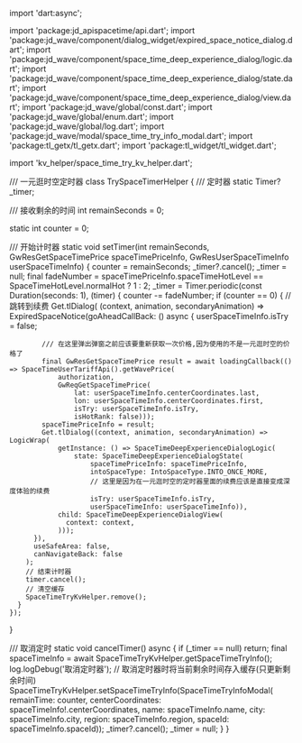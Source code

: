 import 'dart:async';

import 'package:jd_apispacetime/api.dart';
import 'package:jd_wave/component/dialog_widget/expired_space_notice_dialog.dart';
import 'package:jd_wave/component/space_time_deep_experience_dialog/logic.dart';
import 'package:jd_wave/component/space_time_deep_experience_dialog/state.dart';
import 'package:jd_wave/component/space_time_deep_experience_dialog/view.dart';
import 'package:jd_wave/global/const.dart';
import 'package:jd_wave/global/enum.dart';
import 'package:jd_wave/global/log.dart';
import 'package:jd_wave/modal/space_time_try_info_modal.dart';
import 'package:tl_getx/tl_getx.dart';
import 'package:tl_widget/tl_widget.dart';

import 'kv_helper/space_time_try_kv_helper.dart';

/// 一元逛时空定时器
class TrySpaceTimerHelper {
  /// 定时器
  static Timer? _timer;

  /// 接收剩余的时间
  int remainSeconds = 0;

  static int counter = 0;

  /// 开始计时器
  static void setTimer(int remainSeconds, GwResGetSpaceTimePrice spaceTimePriceInfo, GwResUserSpaceTimeInfo userSpaceTimeInfo) {
    counter = remainSeconds;
    _timer?.cancel();
    _timer = null;
    final fadeNumber = spaceTimePriceInfo.spaceTimeHotLevel == SpaceTimeHotLevel.normalHot ? 1 : 2;
    _timer = Timer.periodic(const Duration(seconds: 1), (timer) {
      counter -= fadeNumber;
      if (counter == 0) {
        // 跳转到续费
        Get.tlDialog(
          (context, animation, secondaryAnimation) => ExpiredSpaceNotice(goAheadCallBack: () async {
            userSpaceTimeInfo.isTry = false;

            /// 在这里弹出弹窗之前应该要重新获取一次价格,因为使用的不是一元逛时空的价格了
            final GwResGetSpaceTimePrice result = await loadingCallback(() => SpaceTimeUserTariffApi().getWavePrice(
                authorization,
                GwReqGetSpaceTimePrice(
                    lat: userSpaceTimeInfo.centerCoordinates.last,
                    lon: userSpaceTimeInfo.centerCoordinates.first,
                    isTry: userSpaceTimeInfo.isTry,
                    isHotRank: false)));
            spaceTimePriceInfo = result;
            Get.tlDialog((context, animation, secondaryAnimation) => LogicWrap(
                getInstance: () => SpaceTimeDeepExperienceDialogLogic(
                    state: SpaceTimeDeepExperienceDialogState(
                        spaceTimePriceInfo: spaceTimePriceInfo,
                        intoSpaceType: IntoSpaceType.INTO_ONCE_MORE,
                        // 这里是因为在一元逛时空的定时器里面的续费应该是直接变成深度体验的续费
                        isTry: userSpaceTimeInfo.isTry,
                        userSpaceTimeInfo: userSpaceTimeInfo)),
                child: SpaceTimeDeepExperienceDialogView(
                  context: context,
                )));
          }),
          useSafeArea: false,
          canNavigateBack: false
        );
        // 结束计时器
        timer.cancel();
        // 清空缓存
        SpaceTimeTryKvHelper.remove();
      }
    });
  }

  /// 取消定时
  static void cancelTimer() async {
    if (_timer == null) return;
    final spaceTimeInfo = await SpaceTimeTryKvHelper.getSpaceTimeTryInfo();
    log.logDebug('取消定时器');
    // 取消定时器时将当前剩余时间存入缓存(只更新剩余时间)
    SpaceTimeTryKvHelper.setSpaceTimeTryInfo(SpaceTimeTryInfoModal(
        remainTime: counter,
        centerCoordinates: spaceTimeInfo!.centerCoordinates,
        name: spaceTimeInfo.name,
        city: spaceTimeInfo.city,
        region: spaceTimeInfo.region,
        spaceId: spaceTimeInfo.spaceId));
    _timer?.cancel();
    _timer = null;
  }
}


